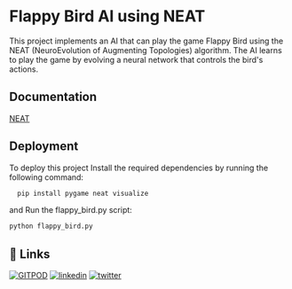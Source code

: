 
# Flappy Bird AI using NEAT

This project implements an AI that can play the game Flappy Bird using the NEAT (NeuroEvolution of Augmenting Topologies) algorithm. The AI learns to play the game by evolving a neural network that controls the bird's actions.


## Documentation

[NEAT](https://towardsdatascience.com/neat-an-awesome-approach-to-neuroevolution-3eca5cc7930f)


## Deployment

To deploy this project Install the required dependencies by running the following command:

```bash
  pip install pygame neat visualize
```
and Run the flappy_bird.py script:
```bash
python flappy_bird.py
```
## 🔗 Links
[![GITPOD](https://img.shields.io/badge/my_portfolio-000?style=for-the-badge&logo=ko-fi&logoColor=white)](https://katherineoelsner.com/)
[![linkedin](https://img.shields.io/badge/linkedin-0A66C2?style=for-the-badge&logo=linkedin&logoColor=white)]( www.linkedin.com/in/aayush-aaryan-4a8811277
)
[![twitter](https://img.shields.io/badge/twitter-1DA1F2?style=for-the-badge&logo=twitter&logoColor=white)](https://twitter.com/ayush0_0aryan)

